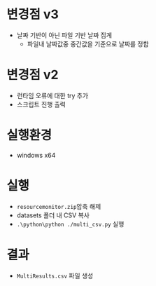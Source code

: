 # 변경점 v3
- 날짜 기반이 아닌 파일 기반 날짜 집계
   - 파일내 날짜값중 중간값을 기준으로 날짜를 정함

# 변경점 v2
- 런타임 오류에 대한 try 추가
- 스크립트 진행 출력

# 실행환경
- windows x64

# 실행
- `resourcemonitor.zip`압축 해제
- datasets 폴더 내 CSV 복사
- `.\python\python ./multi_csv.py` 실행

# 결과
- `MultiResults.csv` 파일 생성